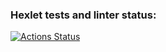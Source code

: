 ### Hexlet tests and linter status:
[![Actions Status](https://github.com/kudrvet/php-project-lvl4/workflows/hexlet-check/badge.svg)](https://github.com/kudrvet/php-project-lvl4/actions)